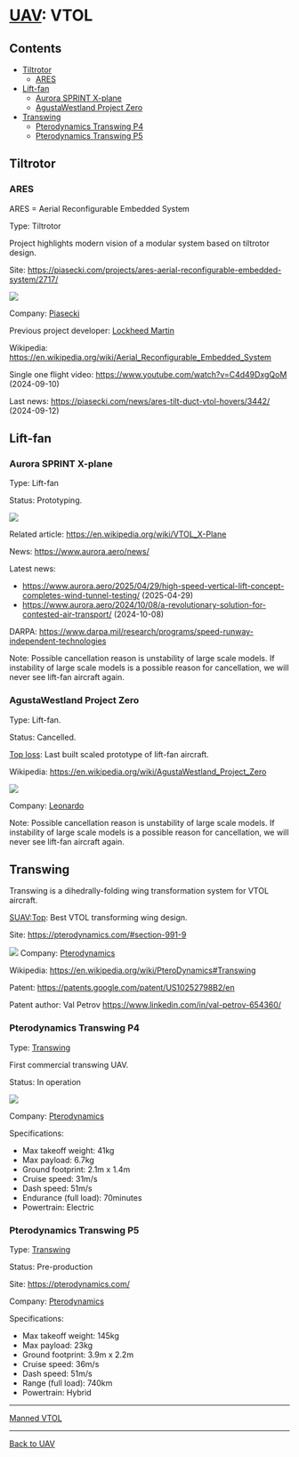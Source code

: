 [UAV](UAV.md): VTOL
===================



## Contents

<!-- TOC -->
- [Tiltrotor](#tiltrotor)
  - [ARES](#ares)
- [Lift-fan](#lift-fan)
  - [Aurora SPRINT X-plane](#aurora-sprint-x-plane)
  - [AgustaWestland Project Zero](#agustawestland-project-zero)
- [Transwing](#transwing)
  - [Pterodynamics Transwing P4](#pterodynamics-transwing-p4)
  - [Pterodynamics Transwing P5](#pterodynamics-transwing-p5)
<!-- TOC -->



## Tiltrotor



### ARES

ARES = Aerial Reconfigurable Embedded System

Type: Tiltrotor

Project highlights modern vision of a modular system based on tiltrotor design.

Site: <https://piasecki.com/projects/ares-aerial-reconfigurable-embedded-system/2717/>

![](https://piasecki.com/wp-content/uploads/2019/06/P18-198-05-1536x810.jpg)

Company: [Piasecki](Company.md#piasecki)

Previous project developer: [Lockheed Martin](Company.md#lockheed-martin)

Wikipedia: <https://en.wikipedia.org/wiki/Aerial_Reconfigurable_Embedded_System>

Single one flight video: <https://www.youtube.com/watch?v=C4d49DxgQoM> (2024-09-10)

Last news: <https://piasecki.com/news/ares-tilt-duct-vtol-hovers/3442/> (2024-09-12)



## Lift-fan


### Aurora SPRINT X-plane

Type: Lift-fan

Status: Prototyping.

![](https://www.aurora.aero/wp-content/uploads/2024/10/SPRINT_Vision_TakeOff.jpg)

Related article: <https://en.wikipedia.org/wiki/VTOL_X-Plane>

News: <https://www.aurora.aero/news/>

Latest news:
- <https://www.aurora.aero/2025/04/29/high-speed-vertical-lift-concept-completes-wind-tunnel-testing/> (2025-04-29)
- <https://www.aurora.aero/2024/10/08/a-revolutionary-solution-for-contested-air-transport/> (2024-10-08)

DARPA: <https://www.darpa.mil/research/programs/speed-runway-independent-technologies>

Note: Possible cancellation reason is unstability of large scale models.
If instability of large scale models is a possible reason for cancellation, we will never see lift-fan aircraft again.



### AgustaWestland Project Zero

Type: Lift-fan.

Status: Cancelled.

[Top loss](readme.md#top-loss): Last built scaled prototype of lift-fan aircraft.

Wikipedia: <https://en.wikipedia.org/wiki/AgustaWestland_Project_Zero>

![](https://upload.wikimedia.org/wikipedia/commons/thumb/6/66/AgustaWestland_Project_Zero_at_Paris_Air_Show_2013_2.jpg/2560px-AgustaWestland_Project_Zero_at_Paris_Air_Show_2013_2.jpg)

Company: [Leonardo](Company.md#leonardo)

Note: Possible cancellation reason is unstability of large scale models.
If instability of large scale models is a possible reason for cancellation, we will never see lift-fan aircraft again.



## Transwing

Transwing is a dihedrally-folding wing transformation system for VTOL aircraft.

[SUAV:Top](readme.md#suavtop): Best VTOL transforming wing design.

Site: <https://pterodynamics.com/#section-991-9>

![](https://i0.wp.com/pterodynamics.com/wp-content/uploads/2023/10/pd_transwingstages2ss.png?w=1200&ssl=1)
Company: [Pterodynamics](Company.md#pterodynamics)

Wikipedia: <https://en.wikipedia.org/wiki/PteroDynamics#Transwing>

Patent: <https://patents.google.com/patent/US10252798B2/en>

Patent author: Val Petrov <https://www.linkedin.com/in/val-petrov-654360/>



### Pterodynamics Transwing P4

Type: [Transwing](UAV.VTOL.md#transwing)

First commercial transwing UAV.

Status: In operation

![](https://i0.wp.com/pterodynamics.com/wp-content/uploads/2024/12/BOG_1098_web_byBOGNER.jpg?w=1600&ssl=1)

Company: [Pterodynamics](Company.md#pterodynamics)

Specifications:
- Max takeoff weight: 41kg
- Max payload: 6.7kg
- Ground footprint: 2.1m x 1.4m
- Cruise speed: 31m/s
- Dash speed: 51m/s
- Endurance (full load): 70minutes
- Powertrain: Electric



### Pterodynamics Transwing P5

Type: [Transwing](UAV.VTOL.md#transwing)

Status: Pre-production

Site: <https://pterodynamics.com/>

Company: [Pterodynamics](Company.md#pterodynamics)

Specifications:
- Max takeoff weight: 145kg
- Max payload: 23kg
- Ground footprint: 3.9m x 2.2m
- Cruise speed: 36m/s
- Dash speed: 51m/s
- Range (full load): 740km
- Powertrain: Hybrid



---
[Manned VTOL](VTOL.md)



---
[Back to UAV](UAV.md)